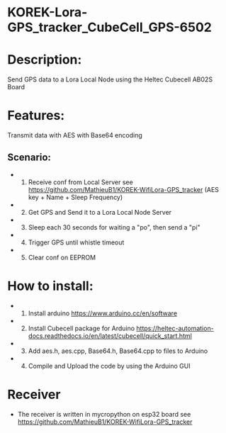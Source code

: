 # KOREK-Lora-GPS_tracker_CubeCell_GPS-6502

# Description:
Send GPS data to a Lora Local Node using the Heltec Cubecell AB02S Board 

# Features:
Transmit data with AES with Base64 encoding

## Scenario:
 * 1. Receive conf from Local Server see https://github.com/MathieuB1/KOREK-WifiLora-GPS_tracker (AES key + Name + Sleep Frequency)
 * 2. Get GPS and Send it to a Lora Local Node Server
 * 3. Sleep each 30 seconds for waiting a "po", then send a "pi"
 * 4. Trigger GPS until whistle timeout
 * 5. Clear conf on EEPROM

# How to install:

 * 1. Install arduino https://www.arduino.cc/en/software
 * 2. Install Cubecell package for Arduino https://heltec-automation-docs.readthedocs.io/en/latest/cubecell/quick_start.html
 * 3. Add aes.h, aes.cpp, Base64.h, Base64.cpp to files to Arduino
 * 4. Compile and Upload the code by using the Arduino GUI

 # Receiver
 - The receiver is written in mycropython on esp32 board see https://github.com/MathieuB1/KOREK-WifiLora-GPS_tracker